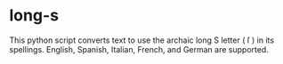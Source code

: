 # long-s
This python script converts text to use the archaic long S letter ( ſ ) in its spellings. English, Spanish, Italian, French, and German are supported.
